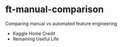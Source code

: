 # ft-manual-comparison
Comparing manual vs automated feature engineering

* Kaggle Home Credit
* Remaining Useful Life
